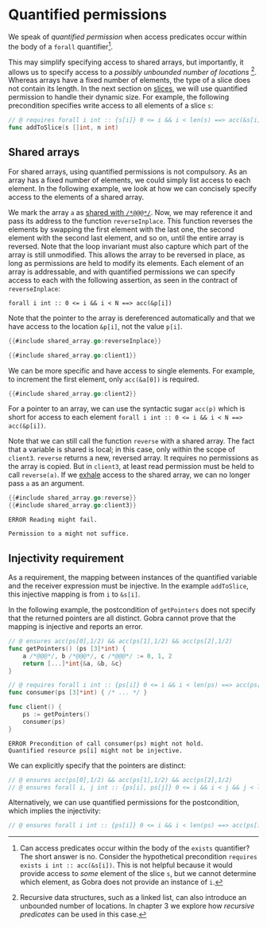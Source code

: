 # Quantified permissions

We speak of _quantified permission_ when access predicates occur within the body of a `forall` quantifier[^1].

This may simplify specifying access to shared arrays, but importantly, it
allows us to specify access to a _possibly unbounded number of locations_ [^2].
Whereas arrays have a fixed number of elements, the type of a slice does not contain its length.
In the next section on [slices](./slices.md), we will use quantified permission to handle their dynamic size.
For example, the following precondition specifies write access to all elements of a slice `s`:
``` go
// @ requires forall i int :: {s[i]} 0 <= i && i < len(s) ==> acc(&s[i])
func addToSlice(s []int, n int)
```

## Shared arrays
For shared arrays, using quantified permissions is not compulsory.
As an array has a fixed number of elements, we could simply list access to each element.
In the following example, we look at how we can concisely specify access to the elements of a shared array.

We mark the array `a` as [shared with `/*@@@*/`](./addressable.md).
Now, we may reference it and pass its address to the function `reverseInplace`.
This function reverses the elements by swapping the first element with the last one, the second element with the second last element, and so on, until the entire array is reversed.
Note that the loop invariant must also capture which part of the array is still unmodified.
This allows the array to be reversed in place, as long as permissions are held to modify its elements.
Each element of an array is addressable, and with quantified permissions we can specify access to each with the following assertion, as seen in the contract of `reverseInplace`:
``` gobra
forall i int :: 0 <= i && i < N ==> acc(&p[i])
```
Note that the pointer to the array is dereferenced automatically and that we have access to the location `&p[i]`, not the value `p[i]`.
``` go verifies
{{#include shared_array.go:reverseInplace}}

{{#include shared_array.go:client1}}
```

We can be more specific and have access to single elements.
For example, to increment the first element, only `acc(&a[0])` is required.
``` go verifies
{{#include shared_array.go:client2}}
```

For a pointer to an array, we can use the syntactic sugar `acc(p)` which is short for access to each element
`forall i int :: 0 <= i && i < N ==> acc(&p[i])`.


Note that we can still call the function `reverse` with a shared array.
The fact that a variable is shared is local; in this case, only within the scope of `client3`.
`reverse` returns a new, reversed array.
It requires no permissions as the array is copied.
But in `client3`, at least read permission must be held to call `reverse(a)`.
If we [exhale](./inhale-exhale.md) access to the shared array, we can no longer pass `a` as an argument.
``` go does_not_verify
{{#include shared_array.go:reverse}}
{{#include shared_array.go:client3}}
```
``` text
ERROR Reading might fail. 

Permission to a might not suffice.
```

## Injectivity requirement

As a requirement, the mapping between instances of the quantified variable and the receiver expression must be injective.
In the example `addToSlice`, this injective mapping is from `i` to `&s[i]`.

In the following example, the postcondition of `getPointers` does not specify that the returned pointers are all distinct.
Gobra cannot prove that the mapping is injective and reports an error.
``` go does_not_verify
// @ ensures acc(ps[0],1/2) && acc(ps[1],1/2) && acc(ps[2],1/2)
func getPointers() (ps [3]*int) {
	a /*@@@*/, b /*@@@*/, c /*@@@*/ := 0, 1, 2
	return [...]*int{&a, &b, &c}
}

// @ requires forall i int :: {ps[i]} 0 <= i && i < len(ps) ==> acc(ps[i], 1/2)
func consumer(ps [3]*int) { /* ... */ }

func client() {
	ps := getPointers()
	consumer(ps)
}
```
``` text
ERROR Precondition of call consumer(ps) might not hold. 
Quantified resource ps[i] might not be injective.
```

We can explicitly specify that the pointers are distinct:
``` go
// @ ensures acc(ps[0],1/2) && acc(ps[1],1/2) && acc(ps[2],1/2)
// @ ensures forall i, j int :: {ps[i], ps[j]} 0 <= i && i < j && j < len(ps) ==> ps[i] != ps[j]
```
Alternatively, we can use quantified permissions for the postcondition, which implies the injectivity:
``` go
// @ ensures forall i int :: {ps[i]} 0 <= i && i < len(ps) ==> acc(ps[i], 1/2)
```

<!-- Note that without this requirement, an array like `[3]*int{&a, &a, &a}` could be passed to `consumer` and permission `acc(&a, 1/2)` would be inhaled three times, a contradiction. -->


[^1]: Can access predicates occur within the body of the `exists` quantifier?
The short answer is no.
Consider the hypothetical precondition `requires exists i int :: acc(&s[i])`.
This is not helpful because it would provide access to _some_ element of the slice `s`, but we cannot determine which element, as Gobra does not provide an instance of `i`.

[^2]: Recursive data structures, such as a linked list, can also introduce an unbounded number of locations. In chapter 3 we explore how _recursive predicates_ can be used in this case.

